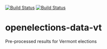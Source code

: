 [![Build Status](https://github.com/openelections/openelections-data-vt/actions/workflows/data_tests.yml/badge.svg?branch=master)](https://github.com/openelections/openelections-data-vt/actions/workflows/data_tests.yml?query=branch%3Amaster)
[![Build Status](https://github.com/openelections/openelections-data-vt/actions/workflows/format_tests.yml/badge.svg?branch=master)](https://github.com/openelections/openelections-data-vt/actions/workflows/format_tests.yml?query=branch%3Amaster)

# openelections-data-vt
Pre-processed results for Vermont elections
